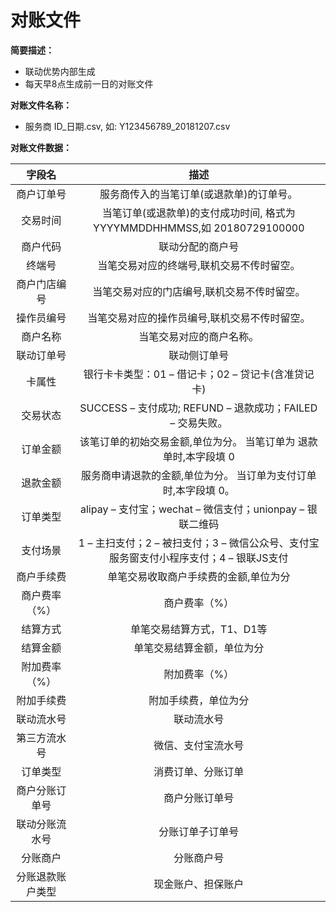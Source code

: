 # 对账文件

**简要描述：** 

- 联动优势内部生成
- 每天早8点生成前一日的对账文件


**对账文件名称：**

- 服务商 ID_日期.csv, 如: Y123456789_20181207.csv 

**对账文件数据：**

|    字段名    |      描述      | 
| :----------: | :------------: | 
| 商户订单号   |   服务商传入的当笔订单(或退款单)的订单号。   |
| 交易时间     |    当笔订单(或退款单)的支付成功时间, 格式为 YYYYMMDDHHMMSS,如 20180729100000    |
| 商户代码     |    联动分配的商户号    |
| 终端号       |    当笔交易对应的终端号,联机交易不传时留空。    |
| 商户门店编号 |    当笔交易对应的门店编号,联机交易不传时留空。    |
| 操作员编号   |    当笔交易对应的操作员编号,联机交易不传时留空。    |
| 商户名称     |    当笔交易对应的商户名称。    |
| 联动订单号   |    联动侧订单号    |
| 卡属性  	   |    银行卡卡类型：01 – 借记卡；02 – 贷记卡(含准贷记 卡)     |
| 交易状态     |    SUCCESS – 支付成功; REFUND – 退款成功；FAILED – 交易失败。    |
| 订单金额     |    该笔订单的初始交易金额,单位为分。 当笔订单为 退款单时,本字段填 0     |
| 退款金额     |    服务商申请退款的金额,单位为分。 当订单为支付订单时,本字段填 0。     |
| 订单类型     |     alipay – 支付宝；wechat – 微信支付；unionpay – 银联二维码     |
| 支付场景     |    1 – 主扫支付；2 – 被扫支付；3 – 微信公众号、支付宝服务窗支付小程序支付；4 – 银联JS支付     |
| 商户手续费   |    单笔交易收取商户手续费的金额,单位为分     |
| 商户费率（%）|    商户费率（%）     |
| 结算方式     |    单笔交易结算方式，T1、D1等     |
| 结算金额     |    单笔交易结算金额，单位为分     |
| 附加费率（%）|    附加费率（%）     |
| 附加手续费   |     附加手续费，单位为分     |
| 联动流水号   |    联动流水号     |
| 第三方流水号 |    微信、支付宝流水号     |
| 订单类型     |   消费订单、分账订单     |
| 商户分账订单号 |    商户分账订单号    |
| 联动分账流水号 |    分账订单子订单号     |
| 分账商户      |    分账商户号     |
| 分账退款账户类型 |    现金账户、担保账户     |
